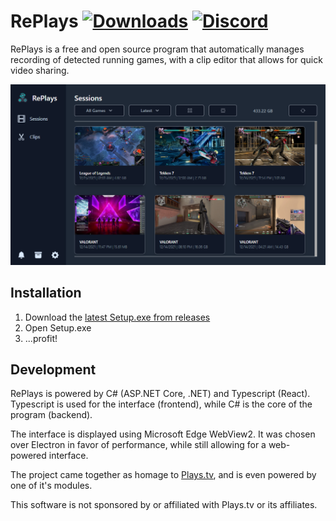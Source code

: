 # RePlays [![Downloads][download-badge]][download-link] [![Discord][discord-badge]][discord-link]

[download-badge]: https://img.shields.io/github/downloads/lulzsun/RePlays/total
[download-link]: https://github.com/lulzsun/RePlays/releases/

[discord-badge]: https://img.shields.io/discord/654698116917886986?label=Discord&logo=discord
[discord-link]: https://discordapp.com/invite/Qj2BmZX

RePlays is a free and open source program that automatically manages recording of detected running games, with a clip editor that allows for quick video sharing.

![Preview](/Resources/preview.png)

## Installation
1. Download the [latest Setup.exe from releases](https://github.com/lulzsun/RePlays/releases)
2. Open Setup.exe
3.  ...profit!

## Development
RePlays is powered by C# (ASP.NET Core, .NET) and Typescript (React). Typescript is used for the interface (frontend), while C# is the core of the program (backend).

The interface is displayed using Microsoft Edge WebView2. It was chosen over Electron in favor of performance, while still allowing for a web-powered interface.

The project came together as homage to [Plays.tv](https://en.wikipedia.org/wiki/Plays.tv), and is even powered by one of it's modules.

This software is not sponsored by or affiliated with Plays.tv or its affiliates. 
